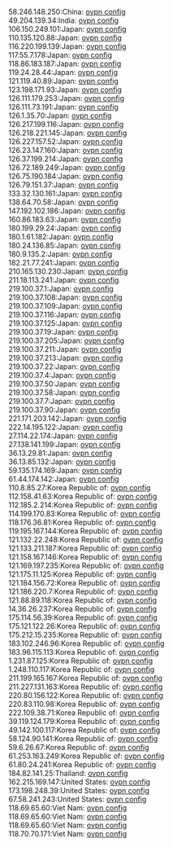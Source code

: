 58.246.148.250:China: [ovpn config](vpn/58_246_148_250.ovpn)  
49.204.139.34:India: [ovpn config](vpn/49_204_139_34.ovpn)  
106.150.249.101:Japan: [ovpn config](vpn/106_150_249_101.ovpn)  
110.135.120.88:Japan: [ovpn config](vpn/110_135_120_88.ovpn)  
116.220.199.139:Japan: [ovpn config](vpn/116_220_199_139.ovpn)  
117.55.7.178:Japan: [ovpn config](vpn/117_55_7_178.ovpn)  
118.86.183.187:Japan: [ovpn config](vpn/118_86_183_187.ovpn)  
119.24.28.44:Japan: [ovpn config](vpn/119_24_28_44.ovpn)  
121.119.40.89:Japan: [ovpn config](vpn/121_119_40_89.ovpn)  
123.198.171.93:Japan: [ovpn config](vpn/123_198_171_93.ovpn)  
126.111.179.253:Japan: [ovpn config](vpn/126_111_179_253.ovpn)  
126.111.73.191:Japan: [ovpn config](vpn/126_111_73_191.ovpn)  
126.1.35.70:Japan: [ovpn config](vpn/126_1_35_70.ovpn)  
126.217.199.116:Japan: [ovpn config](vpn/126_217_199_116.ovpn)  
126.218.221.145:Japan: [ovpn config](vpn/126_218_221_145.ovpn)  
126.227.157.52:Japan: [ovpn config](vpn/126_227_157_52.ovpn)  
126.23.147.160:Japan: [ovpn config](vpn/126_23_147_160.ovpn)  
126.37.199.214:Japan: [ovpn config](vpn/126_37_199_214.ovpn)  
126.72.189.249:Japan: [ovpn config](vpn/126_72_189_249.ovpn)  
126.75.190.184:Japan: [ovpn config](vpn/126_75_190_184.ovpn)  
126.79.151.37:Japan: [ovpn config](vpn/126_79_151_37.ovpn)  
133.32.130.161:Japan: [ovpn config](vpn/133_32_130_161.ovpn)  
138.64.70.58:Japan: [ovpn config](vpn/138_64_70_58.ovpn)  
147.192.102.186:Japan: [ovpn config](vpn/147_192_102_186.ovpn)  
160.86.183.63:Japan: [ovpn config](vpn/160_86_183_63.ovpn)  
180.199.29.24:Japan: [ovpn config](vpn/180_199_29_24.ovpn)  
180.1.61.182:Japan: [ovpn config](vpn/180_1_61_182.ovpn)  
180.24.136.85:Japan: [ovpn config](vpn/180_24_136_85.ovpn)  
180.9.135.2:Japan: [ovpn config](vpn/180_9_135_2.ovpn)  
182.21.77.241:Japan: [ovpn config](vpn/182_21_77_241.ovpn)  
210.165.130.230:Japan: [ovpn config](vpn/210_165_130_230.ovpn)  
211.18.113.241:Japan: [ovpn config](vpn/211_18_113_241.ovpn)  
219.100.37.1:Japan: [ovpn config](vpn/219_100_37_1.ovpn)  
219.100.37.108:Japan: [ovpn config](vpn/219_100_37_108.ovpn)  
219.100.37.109:Japan: [ovpn config](vpn/219_100_37_109.ovpn)  
219.100.37.116:Japan: [ovpn config](vpn/219_100_37_116.ovpn)  
219.100.37.125:Japan: [ovpn config](vpn/219_100_37_125.ovpn)  
219.100.37.19:Japan: [ovpn config](vpn/219_100_37_19.ovpn)  
219.100.37.205:Japan: [ovpn config](vpn/219_100_37_205.ovpn)  
219.100.37.211:Japan: [ovpn config](vpn/219_100_37_211.ovpn)  
219.100.37.213:Japan: [ovpn config](vpn/219_100_37_213.ovpn)  
219.100.37.22:Japan: [ovpn config](vpn/219_100_37_22.ovpn)  
219.100.37.4:Japan: [ovpn config](vpn/219_100_37_4.ovpn)  
219.100.37.50:Japan: [ovpn config](vpn/219_100_37_50.ovpn)  
219.100.37.58:Japan: [ovpn config](vpn/219_100_37_58.ovpn)  
219.100.37.7:Japan: [ovpn config](vpn/219_100_37_7.ovpn)  
219.100.37.90:Japan: [ovpn config](vpn/219_100_37_90.ovpn)  
221.171.203.142:Japan: [ovpn config](vpn/221_171_203_142.ovpn)  
222.14.195.122:Japan: [ovpn config](vpn/222_14_195_122.ovpn)  
27.114.22.174:Japan: [ovpn config](vpn/27_114_22_174.ovpn)  
27.138.141.199:Japan: [ovpn config](vpn/27_138_141_199.ovpn)  
36.13.29.81:Japan: [ovpn config](vpn/36_13_29_81.ovpn)  
36.13.85.132:Japan: [ovpn config](vpn/36_13_85_132.ovpn)  
59.135.174.169:Japan: [ovpn config](vpn/59_135_174_169.ovpn)  
61.44.174.142:Japan: [ovpn config](vpn/61_44_174_142.ovpn)  
110.8.85.27:Korea Republic of: [ovpn config](vpn/110_8_85_27.ovpn)  
112.158.41.63:Korea Republic of: [ovpn config](vpn/112_158_41_63.ovpn)  
112.185.2.214:Korea Republic of: [ovpn config](vpn/112_185_2_214.ovpn)  
114.199.170.83:Korea Republic of: [ovpn config](vpn/114_199_170_83.ovpn)  
118.176.36.81:Korea Republic of: [ovpn config](vpn/118_176_36_81.ovpn)  
119.195.167.144:Korea Republic of: [ovpn config](vpn/119_195_167_144.ovpn)  
121.132.22.248:Korea Republic of: [ovpn config](vpn/121_132_22_248.ovpn)  
121.133.211.187:Korea Republic of: [ovpn config](vpn/121_133_211_187.ovpn)  
121.158.167.146:Korea Republic of: [ovpn config](vpn/121_158_167_146.ovpn)  
121.169.197.235:Korea Republic of: [ovpn config](vpn/121_169_197_235.ovpn)  
121.175.11.125:Korea Republic of: [ovpn config](vpn/121_175_11_125.ovpn)  
121.184.156.72:Korea Republic of: [ovpn config](vpn/121_184_156_72.ovpn)  
121.186.220.7:Korea Republic of: [ovpn config](vpn/121_186_220_7.ovpn)  
121.88.89.118:Korea Republic of: [ovpn config](vpn/121_88_89_118.ovpn)  
14.36.26.237:Korea Republic of: [ovpn config](vpn/14_36_26_237.ovpn)  
175.114.56.39:Korea Republic of: [ovpn config](vpn/175_114_56_39.ovpn)  
175.121.122.26:Korea Republic of: [ovpn config](vpn/175_121_122_26.ovpn)  
175.212.15.235:Korea Republic of: [ovpn config](vpn/175_212_15_235.ovpn)  
183.102.246.96:Korea Republic of: [ovpn config](vpn/183_102_246_96.ovpn)  
183.96.115.113:Korea Republic of: [ovpn config](vpn/183_96_115_113.ovpn)  
1.231.87.125:Korea Republic of: [ovpn config](vpn/1_231_87_125.ovpn)  
1.248.110.117:Korea Republic of: [ovpn config](vpn/1_248_110_117.ovpn)  
211.199.165.167:Korea Republic of: [ovpn config](vpn/211_199_165_167.ovpn)  
211.227.131.163:Korea Republic of: [ovpn config](vpn/211_227_131_163.ovpn)  
220.80.156.122:Korea Republic of: [ovpn config](vpn/220_80_156_122.ovpn)  
220.83.110.98:Korea Republic of: [ovpn config](vpn/220_83_110_98.ovpn)  
222.109.38.71:Korea Republic of: [ovpn config](vpn/222_109_38_71.ovpn)  
39.119.124.179:Korea Republic of: [ovpn config](vpn/39_119_124_179.ovpn)  
49.142.100.117:Korea Republic of: [ovpn config](vpn/49_142_100_117.ovpn)  
58.124.90.141:Korea Republic of: [ovpn config](vpn/58_124_90_141.ovpn)  
59.6.26.67:Korea Republic of: [ovpn config](vpn/59_6_26_67.ovpn)  
61.253.163.249:Korea Republic of: [ovpn config](vpn/61_253_163_249.ovpn)  
61.80.24.241:Korea Republic of: [ovpn config](vpn/61_80_24_241.ovpn)  
184.82.141.25:Thailand: [ovpn config](vpn/184_82_141_25.ovpn)  
162.215.169.147:United States: [ovpn config](vpn/162_215_169_147.ovpn)  
173.198.248.39:United States: [ovpn config](vpn/173_198_248_39.ovpn)  
67.58.241.243:United States: [ovpn config](vpn/67_58_241_243.ovpn)  
118.69.65.60:Viet Nam: [ovpn config](vpn/118_69_65_60.ovpn)  
118.69.65.60:Viet Nam: [ovpn config](vpn/118_69_65_60.ovpn)  
118.69.65.60:Viet Nam: [ovpn config](vpn/118_69_65_60.ovpn)  
118.70.70.171:Viet Nam: [ovpn config](vpn/118_70_70_171.ovpn)  
